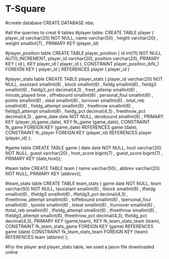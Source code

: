 # T-Square
#create database
CREATE DATABASE nba;

#all the querries to creat 6 tables
#player table:
CREATE TABLE player (
  player_id varchar(20) NOT NULL,
  name varchar(50) ,
  height varchar(20) ,
  weight smallint(7) ,
  PRIMARY KEY (player_id)

#player_position table
CREATE TABLE  player_position  (
   id  int(11) NOT NULL AUTO_INCREMENT,
   player_id  varchar(20),
   position  varchar(20),
  PRIMARY KEY ( id ),
  KEY  player_id  ( player_id ),
  CONSTRAINT  player_position_ibfk_1  FOREIGN KEY ( player_id ) REFERENCES  player  ( player_id )

#player_stats table
CREATE TABLE player_stats (
  player_id varchar(20) NOT NULL,
  assistant smallint(6) ,
  block smallint(6) ,
  fieldg smallint(6) ,
  fieldg3 smallint(6) ,
  fieldg3_pct decimal(4,3) ,
  freet_attemp smallint(6) ,
  minute_played time ,
  offrebound smallint(6) ,
  personal_foul smallint(6) ,
  points smallint(6) ,
  steal smallint(6) ,
  turnover smallint(6) ,
  total_reb smallint(6) ,
  fieldg_attempt smallint(6) ,
  freethrow smallint(6) ,
  fieldg3_attempt smallint(6) ,
  fieldg_pct decimal(4,3) ,
  freethrow_pct decimal(4,3) ,
  game_date date NOT NULL,
  derebound smallint(6) ,
  PRIMARY KEY (player_id,game_date),
  KEY fk_game (game_date),
  CONSTRAINT fk_game FOREIGN KEY (game_date) REFERENCES game (date),
  CONSTRAINT fk_player FOREIGN KEY (player_id) REFERENCES player (player_id)
);


#game table
CREATE TABLE game (
 date date NOT NULL,
 host varchar(20) NOT NULL,
 guest varchar(20) ,
 host_score bigint(7) ,
 guest_score bigint(7) ,
 PRIMARY KEY (date,host));


#team table
CREATE TABLE team (
 name varchar(50) ,
 abbrev varchar(20) NOT NULL,
 PRIMARY KEY (abbrev));


#team_stats table
CREATE TABLE team_stats (
  game date NOT NULL,
  team varchar(50) NOT NULL,
  tassistant smallint(6) ,
  tblock smallint(6) ,
  tfieldg smallint(6) ,
  tfieldg3 smallint(6) ,
  tfieldg3_pct decimal(4,3) ,
  tfreethrow_attempt smallint(6) ,
  toffebound smallint(6) ,
  tpersonal_foul smallint(6) ,
  tpoints smallint(6) ,
  tsteal smallint(6) ,
  tturnover smallint(6) ,
  ttotal_reb smallint(6) ,
  tfieldg_attempt smallint(6) ,
  tfreethrow smallint(6) ,
  tfieldg3_attempt smallint(6),
  tfreethrow_pct decimal(4,3),
  tfieldg_pct decimal(4,3),
  PRIMARY KEY (game,team),
  KEY fk_team_stats_team (team),
  CONSTRAINT fk_team_stats_game FOREIGN KEY (game) REFERENCES game (date)
  CONSTRAINT fk_team_stats_team FOREIGN KEY (team) REFERENCES team (abbrev)
);

#For the player and player_stats table, we used a jason file downloaded online 
